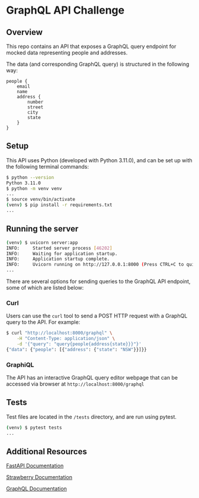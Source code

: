 # GraphQL API Challenge

## Overview

This repo contains an API that exposes a GraphQL query endpoint for mocked data representing people and addresses.

The data (and corresponding GraphQL query) is structured in the following way:

```
people {
    email
    name
    address {
        number
        street
        city
        state
    }
}
```

## Setup

This API uses Python (developed with Python 3.11.0), and can be set up with the following terminal commands:

```bash
$ python --version
Python 3.11.0
$ python -m venv venv
...
$ source venv/bin/activate
(venv) $ pip install -r requirements.txt
...
```

## Running the server

```bash
(venv) $ uvicorn server:app
INFO:     Started server process [46202]
INFO:     Waiting for application startup.
INFO:     Application startup complete.
INFO:     Uvicorn running on http://127.0.0.1:8000 (Press CTRL+C to quit)
...
```

There are several options for sending queries to the GraphQL API endpoint, some of which are listed below:

### Curl

Users can use the `curl` tool to send a POST HTTP request with a GraphQL query to the API. For example:

```bash
$ curl "http://localhost:8000/graphql" \
    -H "Content-Type: application/json" \
    -d '{"query": "query{people{address{state}}}"}'
{"data": {"people": [{"address": {"state": "NSW"}}]}}
```

### GraphiQL

The API has an interactive GraphQL query editor webpage that can be accessed via browser at `http://localhost:8000/graphql`

## Tests

Test files are located in the `/tests` directory, and are run using pytest.

```bash
(venv) $ pytest tests
...
```

## Additional Resources

[FastAPI Documentation](https://fastapi.tiangolo.com/)

[Strawberry Documentation](https://strawberry.rocks/)

[GraphQL Documentation](https://graphql.org/)

